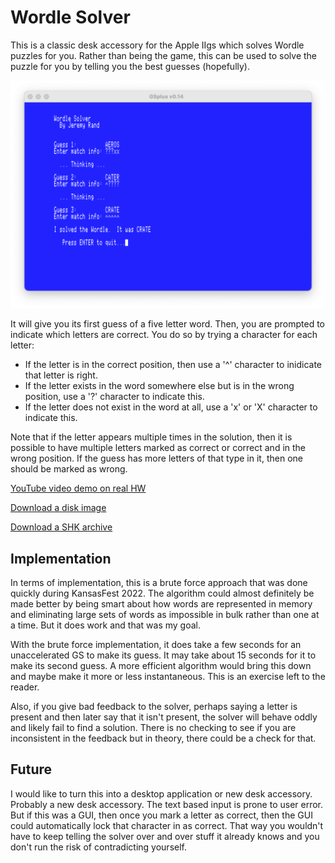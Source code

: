 #  Wordle Solver

This is a classic desk accessory for the Apple IIgs which solves Wordle puzzles for you.  Rather than being the game, this can be used to solve the puzzle for you by telling you the best guesses (hopefully).

![Wordle Solver Screenshot](/wordlesolve.png "Wordle Solver Screenshot")

It will give you its first guess of a five letter word.  Then, you are prompted to indicate which letters are correct.  You do so by trying a character for each letter:
* If the letter is in the correct position, then use a '^' character to inidicate that letter is right.
* If the letter exists in the word somewhere else but is in the wrong position, use a '?' character to indicate this.
* If the letter does not exist in the word at all, use a 'x' or 'X' character to indicate this.

Note that if the letter appears multiple times in the solution, then it is possible to have multiple letters marked as correct or correct and in the wrong position.  If the guess has more letters of that type in it, then one should be marked as wrong.

[YouTube video demo on real HW](https://youtu.be/_eNhsdsFjkI)

[Download a disk image](https://github.com/jeremysrand/wordlesolve/releases/download/1.0/wordlesolve.2mg)

[Download a SHK archive](https://github.com/jeremysrand/wordlesolve/releases/download/1.0/wordlesolve.shk)

## Implementation

In terms of implementation, this is a brute force approach that was done quickly during KansasFest 2022.  The algorithm could almost definitely be made better by being smart about how words are represented in memory and eliminating large sets of words as impossible in bulk rather than one at a time.  But it does work and that was my goal.

With the brute force implementation, it does take a few seconds for an unaccelerated GS to make its guess.  It may take about 15 seconds for it to make its second guess.  A more efficient algorithm would bring this down and maybe make it more or less instantaneous.  This is an exercise left to the reader.

Also, if you give bad feedback to the solver, perhaps saying a letter is present and then later say that it isn't present, the solver will behave oddly and likely fail to find a solution.  There is no checking to see if you are inconsistent in the feedback but in theory, there could be a check for that.

## Future

I would like to turn this into a desktop application or new desk accessory.  Probably a new desk accessory.  The text based input is prone to user error.  But if this was a GUI, then once you mark a letter as correct, then the GUI could automatically lock that character in as correct.  That way you wouldn't have to keep telling the solver over and over stuff it already knows and you don't run the risk of contradicting yourself.
